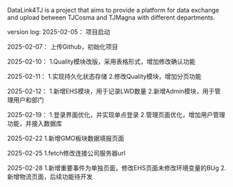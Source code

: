 DataLink4TJ is a project that aims to provide a platform for data exchange and upload between TJCosma and TJMagna with different departments.

version log: 
2025-02-05：
项目启动

2025-02-07：
上传Github，初始化项目

2025-02-10：
1.Quality模块改版，采用表格形式，增加修改确认功能

2025-02-11：
1.实现持久化状态存储
2.修改Quality模块，增加分页功能

2025-02-12：
1.新增EHS模块，用于记录LWD数量
2.新增Admin模块，用于管理用户和部门

2025-02-19：
1.登录界面优化，并实现单点登录
2.管理页面优化，增加用户管理功能，并接入数据库

2025-02-22
1.新增GMO板块数据填报页面

2025-02-25
1.fetch修改连接公司服务器url

2025-02-28
1.新增重要事件为单独页面，修改EHS页面未修改环境变量的BUg
2.新增物流页面，后续功能待开发


